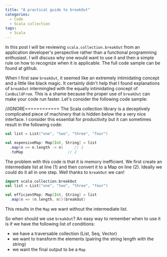```yaml
---
title: "A practical guide to breakOut"
categories:
  - Code
  - Scala collection
tags:
  - Scala
---
```


In this post I will be reviewing `scala.collection.breakOut` from an application developer's perspective rather than a functional programming enthusiast. I will discuss why one would want to use it and then a simple rule on how to recognize when it is applicable. The full code sample can be found at github.

When I first saw `breakOut`, it seemed like an extremely intimidating concept and a little like black magic. It certainly didn't help that I found explanations of `breakOut` intermingled with the equally intimidating concept of `CanBuildFrom`. This is a shame because the proper use of `breakOut` can make your code run faster. Let's consider the following code sample:


//IGNORE============
The Scala collection library is a deceptively complicated piece of machinery that is hidden below the a very nice interface. I consider this essential for productivity but it can sometimes result in the following code:

```scala
val list = List("one", "two", "three", "four")

val expensiveMap: Map[Int, String] = list
  .map(n => n.length -> n)     // 1
  .toMap                    // 2
```

The problem with this code is that it is memory inefficient. We first create an intermediate list at line (1) and then convert it to a Map on line (2). Ideally we could do it all in one step. Well thanks to `breakOut` we can!

```scala
import scala.collection.breakOut
val list = List("one", "two", "three", "four")

val efficientMap: Map[Int, String] = list
  .map(n => (n.length, n))(breakOut)
```

This results in the `Map` we want without the intermediate list.

So when should we use `breakOut`? An easy way to remember when to use it is if we have the following list of conditions:

- we have a traversable collection (List, Seq, Vector)
- we want to transform the elements (pairing the string length with the string)
- we want the final output to be a `Map`



